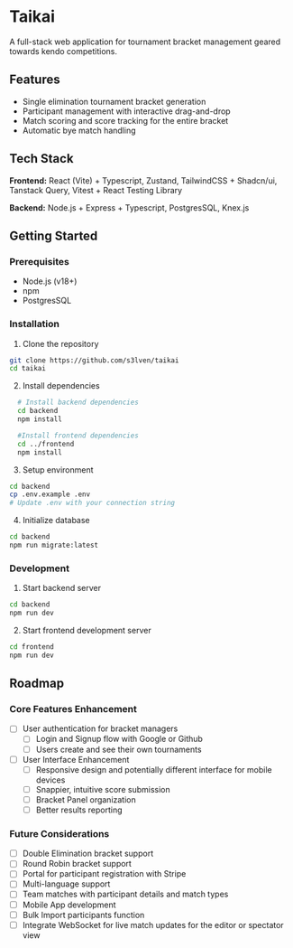 # Taikai

A full-stack web application for tournament bracket management geared towards kendo competitions.

## Features

- Single elimination tournament bracket generation
- Participant management with interactive drag-and-drop
- Match scoring and score tracking for the entire bracket
- Automatic bye match handling

## Tech Stack

**Frontend:** React (Vite) + Typescript, Zustand, TailwindCSS + Shadcn/ui, Tanstack Query, Vitest + React Testing Library

**Backend:** Node.js + Express + Typescript, PostgresSQL, Knex.js

## Getting Started

### Prerequisites

- Node.js (v18+)
- npm
- PostgresSQL

### Installation

1. Clone the repository

```bash
git clone https://github.com/s3lven/taikai
cd taikai
```

2. Install dependencies

```bash
  # Install backend dependencies
  cd backend
  npm install

  #Install frontend dependencies
  cd ../frontend
  npm install
```

3. Setup environment

```bash
cd backend
cp .env.example .env
# Update .env with your connection string
```

4. Initialize database

```bash
cd backend
npm run migrate:latest
```

### Development

1. Start backend server

```bash
cd backend
npm run dev
```

2. Start frontend development server

```bash
cd frontend
npm run dev
```

## Roadmap

### Core Features Enhancement

- [ ] User authentication for bracket managers
  - [ ] Login and Signup flow with Google or Github
  - [ ] Users create and see their own tournaments
- [ ] User Interface Enhancement
  - [ ] Responsive design and potentially different interface for mobile devices
  - [ ] Snappier, intuitive score submission
  - [ ] Bracket Panel organization
  - [ ] Better results reporting

### Future Considerations

- [ ] Double Elimination bracket support
- [ ] Round Robin bracket support
- [ ] Portal for participant registration with Stripe
- [ ] Multi-language support
- [ ] Team matches with participant details and match types
- [ ] Mobile App development
- [ ] Bulk Import participants function
- [ ] Integrate WebSocket for live match updates for the editor or spectator view
